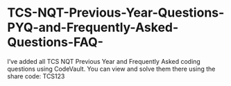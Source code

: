 # TCS-NQT-Previous-Year-Questions-PYQ-and-Frequently-Asked-Questions-FAQ-
I’ve added all TCS NQT Previous Year and Frequently Asked coding questions using CodeVault. You can view and solve them there using the share code: TCS123
